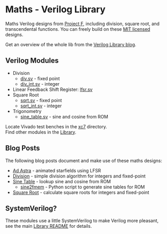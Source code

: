 # Maths - Verilog Library

Maths Verilog designs from [Project F](https://projectf.io), including division, square root, and transcendental functions. You can freely build on these [MIT licensed](../../LICENSE) designs.

Get an overview of the whole lib from the [Verilog Library blog](https://projectf.io/verilog-lib/).

## Verilog Modules

* Division
  * [div.sv](div.sv) - fixed point
  * [div_int.sv](div_int.sv) - integer
* Linear Feedback Shift Register: [lfsr.sv](lfsr.sv)
* Square Root
  * [sqrt.sv](sqrt.sv) - fixed point
  * [sqrt_int.sv](sqrt_int.sv) - integer
* Trigonometry
  * [sine_table.sv](sine_table.sv) - sine and cosine from ROM

Locate Vivado test benches in the [xc7](xc7) directory.  
Find other modules in the [Library](../).

## Blog Posts

The following blog posts document and make use of these maths designs:

* [Ad Astra](https://projectf.io/posts/fpga-ad-astra/) - animated starfields using LFSR
* [Division](https://projectf.io/posts/division-in-verilog/) - simple division algorithm for integers and fixed-point
* [Sine Table](https://projectf.io/posts/fpga-sine-table/) - lookup sine and cosine from ROM
  * [sine2fmem](https://github.com/projf/fpgatools/tree/master/sine2fmem) - Python script to generate sine tables for ROM
* [Square Root](https://projectf.io/posts/square-root-in-verilog/) - calculate square roots for integers and fixed-point

## SystemVerilog?

These modules use a little SystemVerilog to make Verilog more pleasant, see the main [Library README](../README.md#systemverilog) for details.
